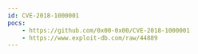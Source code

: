 ```yaml
---
id: CVE-2018-1000001
pocs:
    - https://github.com/0x00-0x00/CVE-2018-1000001
    - https://www.exploit-db.com/raw/44889
---
```


